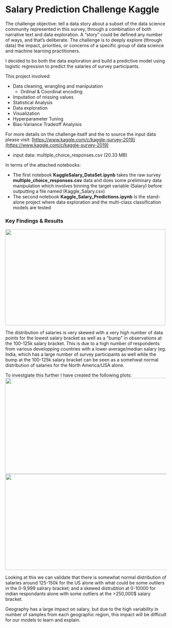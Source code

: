 # Salary Prediction Challenge Kaggle

The challenge objective: tell a data story about a subset of the data science community represented in this survey, through a combination of both narrative text and data exploration. A “story” could be defined any number of ways, and that’s deliberate. The challenge is to deeply explore (through data) the impact, priorities, or concerns of a specific group of data science and machine learning practitioners. 

I decided to bo both the data exploration and build a predictive model using logistic regression to predict the salaries of survey participants.

This project involved:
- Data cleaning, wrangling and manipulation
  - Ordinal & Coordinal encoding 
- Imputation of missing values 
- Statistical Analysis 
- Data exploration
- Visualization
- Hyperparameter Tuning
- Bias-Variance Tradeoff Analyisis

For more details on the challenge itself and the to source the input data please visit: [https://www.kaggle.com/c/kaggle-survey-2019](https://www.kaggle.com/c/kaggle-survey-2019)
  - input data: multiple_choice_responses.csv (20.33 MB)

In terms of the attached notebooks:
- The first notebook **KaggleSalary_DataSet.ipynb** takes the raw survey **multiple_choice_responses.csv** data and does some preliminary data manipulation which involves binning the target variable (Salary) before outputting a file named (Kaggle_Salary.csv)
- The second notebook **Kaggle_Salary_Predictions.ipynb** Is the stand-alone project where data exploration and the multi-class classification models are tested

### Key Findings & Results

<img src="https://github.com/kamalmukhalalaty/Kaggle-Salary-Predictions/blob/main/Overall%20Distribution%20of%20Salaries.png" width="500" height="300">

The distribution of salaries is very skewed with a very high number of data points for the lowest salary bracket as well as a "bump" in observations at the 100-125k salary bracket. This is due to a high number of respondents from various developping countries with a lower average/median salary (eg. India, which has a large number of survey participants as well while the bump at the 100-125k salary bracket can be seen as a somehwat normal distribution of salaries for the North America/USA alone.

To investgiate this further I have created the following plots:
<img src="https://github.com/kamalmukhalalaty/Kaggle-Salary-Predictions/blob/main/US%20vs%20India%20Salary%20Distributions.png" width="1500" height="300">
<img src="https://github.com/kamalmukhalalaty/Kaggle-Salary-Predictions/blob/main/US%20vs%20India%20Salaries%20W:R:T%20Education.png" width="1500" height="300">

Looking at this we can validate that there is somewhat normal distribution of salaries around 125-150k for the US alone with what could be some outliers in the 0-9,999 salrary bracket; and a skewed distrubtion at 0-10000 for indian respondants alone with some outliers at the >250,000$ salary bracket.

Geography has a large impact on salary, but due to the high variability in number of samples from each geographic region, this impact will be difficult for our models to learn and explain. 
